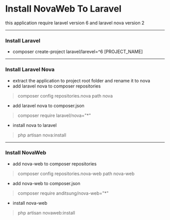 # Install NovaWeb To Laravel
this application require laravel version 6 and laravel nova version 2

---
### Install Laravel
* composer create-project laravel/larevel=^6 [PROJECT_NAME]

---
### Install Laravel Nova
* extract the application to project root folder and rename it to nova
* add laravel nova to composer repositories
> composer config repositories.nova path nova
* add laravel nova to composer.json 
> composer require laravel/nova="*"
* install nova to laravel 
> php artisan nova:install

---
### Install NovaWeb
* add nova-web to composer repositories
> composer config repositories.nova-web path nova-web
* add nova-web to composer.json
> composer require anditsung/nova-web="*"
* install nova-web
> php artisan novaweb:install
